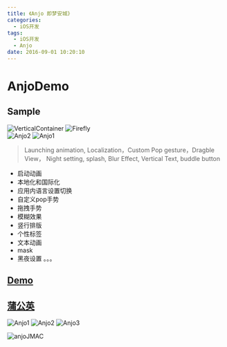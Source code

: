 ```yaml
---
title: 《Anjo 即梦安城》
categories:
  - iOS开发
tags:
  - iOS开发
  - Anjo
date: 2016-09-01 10:20:10
---
```


# AnjoDemo
## Sample
![VerticalContainer](http://7xswux.com1.z0.glb.clouddn.com/wangQuanShang.png)
![Firefly](http://7xswux.com1.z0.glb.clouddn.com/firefly.png)    
![Anjo2](http://7xswux.com1.z0.glb.clouddn.com/MSAnjo2.gif)
![Anjo1](http://7xswux.com1.z0.glb.clouddn.com/MSAnjo.gif)

> Launching animation, Localization，Custom Pop gesture，Dragble View， Night setting, splash, Blur Effect, Vertical Text, buddle button  

* 启动动画
* 本地化和国际化
* 应用内语言设置切换
* 自定义pop手势
* 拖拽手势
* 模糊效果
* 竖行排版
* 个性标签
* 文本动画
* mask
* 黑夜设置
。。。

## [Demo](https://github.com/mrscorpion/MSAnjoDemo1)

## [蒲公英](https://www.pgyer.com/Anjo)
![Anjo1](http://7xswux.com1.z0.glb.clouddn.com/AnjoPGY1.png)
![Anjo2](http://7xswux.com1.z0.glb.clouddn.com/AnjoPGY2.png)
![Anjo3](http://7xswux.com1.z0.glb.clouddn.com/AnjoPGY3.png)

![anjoJMAC](http://ob6otnqbf.bkt.clouddn.com/4d2fda77f856ee819fc1e771aa592704.png)

<iframe frameborder="no" border="0" marginwidth="0" marginheight="0" width=0 height=0 src="http://music.163.com/outchain/player?type=2&id=29789678&auto=1&height=66"></iframe>
